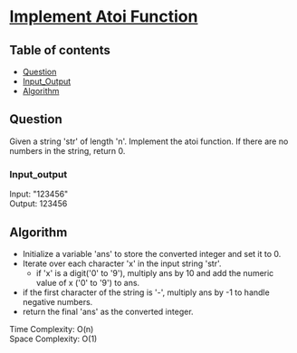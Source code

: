 # [Implement Atoi Function](https://www.codingninjas.com/studio/problems/implement-atoi-function_8230776?challengeSlug=striver-sde-challenge&leftPanelTab=0)

## Table of contents

- [Question](#question)
- [Input_Output](#input_output)
- [Algorithm](#algorithm)

## Question
Given a string 'str' of length 'n'. Implement the atoi function. If there are no numbers in the string, return 0.

### Input_output
Input: "123456" </br>
Output: 123456

## Algorithm
- Initialize a variable 'ans' to store the converted integer and set it to 0.
- Iterate over each character 'x' in the input string 'str'.
    - if 'x' is a digit('0' to '9'), multiply ans by 10 and add the numeric value of x ('0' to '9') to ans.
- if the first character of the string is '-', multiply ans by -1 to handle negative numbers.
- return the final 'ans' as the converted integer.

Time Complexity: O(n)</br>
Space Complexity: O(1)
